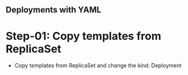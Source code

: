 ## Deployments with YAML
# Step-01: Copy templates from ReplicaSet
- Copy templates from ReplicaSet and change the kind: Deployment
